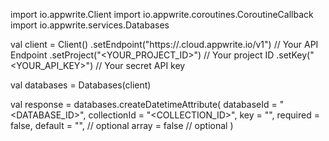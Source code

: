 import io.appwrite.Client
import io.appwrite.coroutines.CoroutineCallback
import io.appwrite.services.Databases

val client = Client()
    .setEndpoint("https://<REGION>.cloud.appwrite.io/v1") // Your API Endpoint
    .setProject("<YOUR_PROJECT_ID>") // Your project ID
    .setKey("<YOUR_API_KEY>") // Your secret API key

val databases = Databases(client)

val response = databases.createDatetimeAttribute(
    databaseId = "<DATABASE_ID>",
    collectionId = "<COLLECTION_ID>",
    key = "",
    required = false,
    default = "", // optional
    array = false // optional
)

